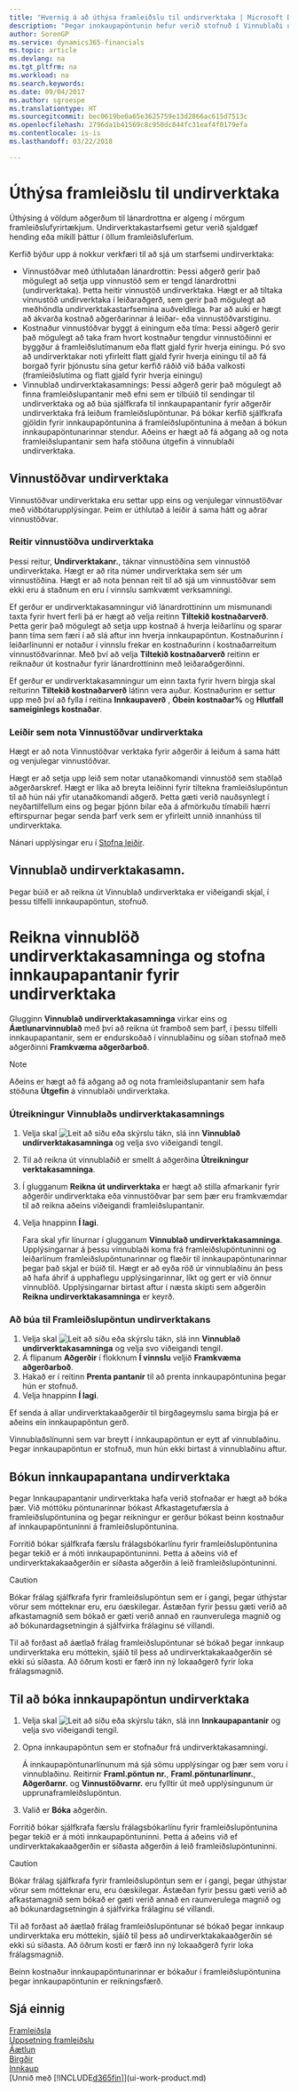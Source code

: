 ```yaml
---
title: "Hvernig á að úthýsa framleiðslu til undirverktaka | Microsoft Docs"
description: "Þegar innkaupapöntunin hefur verið stofnuð í Vinnublaði undirverktaka er hægt að bóka hana."
author: SorenGP
ms.service: dynamics365-financials
ms.topic: article
ms.devlang: na
ms.tgt_pltfrm: na
ms.workload: na
ms.search.keywords: 
ms.date: 09/04/2017
ms.author: sgroespe
ms.translationtype: HT
ms.sourcegitcommit: bec0619be0a65e3625759e13d2866ac615d7513c
ms.openlocfilehash: 2796da1b41569c8c950dc844fc31eaf4f0179efa
ms.contentlocale: is-is
ms.lasthandoff: 03/22/2018

---
```

# <a name="subcontract-manufacturing"></a>Úthýsa framleiðslu til undirverktaka
Úthýsing á völdum aðgerðum til lánardrottna er algeng í mörgum framleiðslufyrirtækjum. Undirverktakastarfsemi getur verið sjaldgæf hending eða mikill þáttur í öllum framleiðsluferlum.

Kerfið býður upp á nokkur verkfæri til að sjá um starfsemi undirverktaka:  

- Vinnustöðvar með úthlutaðan lánardrottin: Þessi aðgerð gerir það mögulegt að setja upp vinnustöð sem er tengd lánardrottni (undirverktaka). Þetta heitir vinnustöð undirverktaka. Hægt er að tiltaka vinnustöð undirverktaka í leiðaraðgerð, sem gerir það mögulegt að meðhöndla undirverktakastarfsemina auðveldlega. Þar að auki er hægt að ákvarða kostnað aðgerðarinnar á leiðar- eða vinnustöðvarstiginu.  
- Kostnaður vinnustöðvar byggt á einingum eða tíma: Þessi aðgerð gerir það mögulegt að taka fram hvort kostnaður tengdur vinnustöðinni er byggður á framleiðslutímanum eða flatt gjald fyrir hverja einingu. Þó svo að undirverktakar noti yfirleitt flatt gjald fyrir hverja einingu til að fá borgað fyrir þjónustu sína getur kerfið ráðið við báða valkosti (framleiðslutíma og flatt gjald fyrir hverja einingu)  
- Vinnublað undirverktakasamnings: Þessi aðgerð gerir það mögulegt að finna framleiðslupantanir með efni sem er tilbúið til sendingar til undirverktaka og að búa sjálfkrafa til innkaupapantanir fyrir aðgerðir undirverktaka frá leiðum framleiðslupöntunar. Þá bókar kerfið sjálfkrafa gjöldin fyrir innkaupapöntunina á framleiðslupöntunina á meðan á bókun innkaupapöntunarinnar stendur. Aðeins er hægt að fá aðgang að og nota framleiðslupantanir sem hafa stöðuna útgefin á vinnublaði undirverktaka.  

## <a name="subcontract-work-centers"></a>Vinnustöðvar undirverktaka  
Vinnustöðvar undirverktaka eru  settar upp eins og venjulegar vinnustöðvar með viðbótarupplýsingar. Þeim er úthlutað á leiðir á sama hátt og aðrar vinnustöðvar.  

### <a name="subcontract-work-center-fields"></a>Reitir vinnustöðva undirverktaka  
Þessi reitur,  **Undirverktakanr.**, táknar vinnustöðina sem vinnustöð undirverktaka. Hægt er að rita númer undirverktaka sem sér um vinnustöðina. Hægt er að nota þennan reit til að sjá um vinnustöðvar sem ekki eru á staðnum en eru í vinnslu samkvæmt verksamningi.  

Ef gerður er undirverktakasamningur við lánardrottininn um mismunandi taxta fyrir hvert ferli þá er hægt að velja reitinn **Tiltekið kostnaðarverð**. Þetta gerir það mögulegt að setja upp kostnað á hverja leiðarlínu og sparar þann tíma sem færi í að slá aftur inn hverja innkaupapöntun. Kostnaðurinn í leiðarlínunni er notaður í vinnslu frekar en kostnaðurinn í kostnaðarreitum vinnustöðvarinnar. Með því að velja **Tiltekið kostnaðarverð** reitinn er reiknaður út kostnaður fyrir lánardrottininn með leiðaraðgerðinni.  

Ef gerður er undirverktakasamningur um einn taxta fyrir hvern birgja skal reiturinn **Tiltekið kostnaðarverð** látinn vera auður. Kostnaðurinn er settur upp með því að fylla í reitina **Innkaupaverð** , **Óbein kostnaðar%** og **Hlutfall sameiginlegs kostnaðar**.  

### <a name="routings-that-use-subcontract-work-centers"></a>Leiðir sem nota Vinnustöðvar undirverktaka  
Hægt er að nota Vinnustöðvar verktaka fyrir aðgerðir á leiðum á  sama hátt og venjulegar vinnustöðvar.  

Hægt er að setja upp leið sem notar utanaðkomandi vinnustöð sem staðlað aðgerðarskref. Hægt er líka að breyta leiðinni fyrir tiltekna framleiðslupöntun til að hún nái yfir utanaðkomandi aðgerð. Þetta gæti verið nauðsynlegt í neyðartilfellum eins og þegar þjónn bilar eða á afmörkuðu tímabili hærri eftirspurnar þegar senda þarf verk sem er yfirleitt unnið innanhúss til undirverktaka.  

Nánari upplýsingar eru í [Stofna leiðir](production-how-to-create-routings.md).  

## <a name="subcontracting-worksheet"></a>Vinnublað undirverktakasamn.  
Þegar búið er að reikna út Vinnublað undirverktaka er viðeigandi skjal, í þessu tilfelli innkaupapöntun, stofnuð.  

# <a name="calculate-subcontracting-worksheets-and-create-subcontract-purchase-orders"></a>Reikna vinnublöð undirverktakasamninga og stofna innkaupapantanir fyrir undirverktaka
Glugginn **Vinnublað undirverktakasamninga** virkar eins og **Áætlunarvinnublað** með því að reikna út framboð sem þarf, í þessu tilfelli innkaupapantanir, sem er endurskoðað í vinnublaðinu og síðan stofnað með aðgerðinni **Framkvæma aðgerðarboð**.  

> [!NOTE]  
>  Aðeins er hægt að fá aðgang að og nota framleiðslupantanir sem hafa stöðuna **Útgefin** á vinnublaði undirverktaka.  

### <a name="to-calculate-the-subcontracting-worksheet"></a>Útreikningur Vinnublaðs undirverktakasamnings  
1.  Velja skal ![Leit að síðu eða skýrslu](media/ui-search/search_small.png "Leit að síðu eða skýrslu táknið") tákn, slá inn **Vinnublað undirverktakasamninga** og velja svo viðeigandi tengil.  
2.  Til að reikna út vinnublaðið er smellt á aðgerðina **Útreikningur verktakasamninga**.  
3.  Í glugganum **Reikna út undirverktaka** er hægt að stilla afmarkanir fyrir aðgerðir undirverktaka eða vinnustöðvar þar sem þær eru framkvæmdar til að reikna aðeins viðeigandi framleiðslupantanir.  
4.  Velja hnappinn **Í lagi**.  

    Fara skal yfir línurnar í glugganum **Vinnublað undirverktakasamninga**. Upplýsingarnar á þessu vinnublaði koma frá framleiðslupöntuninni og leiðarlínum framleiðslupöntunarinnar og flæðir til innkaupapöntunarinnar þegar það skjal er búið til. Hægt er að eyða röð úr vinnublaðinu án þess að hafa áhrif á upphaflegu upplýsingarinnar, líkt og gert er við önnur vinnublöð. Upplýsingarnar birtast aftur í næsta skipti sem aðgerðin **Reikna undirverktakasamninga** er keyrð.  

### <a name="to-create-the-subcontract-purchase-order"></a>Að búa til Framleiðslupöntun undirverktakans  
1.  Velja skal ![Leit að síðu eða skýrslu](media/ui-search/search_small.png "Leit að síðu eða skýrslu táknið") tákn, slá inn **Vinnublað undirverktakasamninga** og velja svo viðeigandi tengil.  
2.  Á flipanum **Aðgerðir** í flokknum **Í vinnslu** veljið **Framkvæma aðgerðarboð**.  
3.  Hakað er í reitinn **Prenta pantanir** til að prenta innkaupapöntunina þegar hún er stofnuð.  
4.  Velja hnappinn **Í lagi**.  

Ef senda á allar undirverktakaaðgerðir til birgðageymslu sama birgja þá er aðeins ein innkaupapöntun gerð.  

Vinnublaðslínunni sem var breytt í innkaupapöntun er eytt af vinnublaðinu. Þegar innkaupapöntun er stofnuð, mun hún ekki birtast á vinnublaðinu aftur.  

## <a name="posting-subcontract-purchase-orders"></a>Bókun innkaupapantana undirverktaka  
Þegar Innkaupapantanir undirverktaka hafa verið stofnaðar er hægt að bóka þær. Við móttöku pöntunarinnar bókast Afkastagetufærsla á framleiðslupöntunina og þegar reikningur er gerður bókast beinn kostnaður af innkaupapöntuninni á framleiðslupöntunina.  

Forritið bókar sjálfkrafa færslu frálagsbókarlínu fyrir framleiðslupöntunina þegar tekið er á móti innkaupapöntuninni. Þetta á aðeins við ef undirverktakakaaðgerðin er síðasta aðgerðin á leið framleiðslupöntuninni.  

> [!CAUTION]  
>  Bókar frálag sjálfkrafa fyrir framleiðslupöntun sem er í gangi, þegar úthýstar vörur sem mótteknar eru, eru óæskilegar. Ástæðan fyrir þessu gæti verið að afkastamagnið sem bókað er gæti verið annað en raunverulega magnið og að bókunardagsetningin á sjálfvirka frálaginu sé villandi.  
>   
>  Til að forðast að áætlað frálag framleiðslupöntunar sé bókað þegar innkaup undirverktaka eru móttekin, sjáið til þess að undirverktakakaaðgerðin sé ekki sú síðasta. Að öðrum kosti er færð inn ný lokaaðgerð fyrir loka frálagsmagnið.

## <a name="to-post-a-subcontract-purchase-order"></a>Til að bóka innkaupapöntun undirverktaka  
1.  Velja skal ![Leit að síðu eða skýrslu](media/ui-search/search_small.png "Leit að síðu eða skýrslu táknið") tákn, slá inn **Innkaupapantanir** og velja svo viðeigandi tengil.  
2.  Opna innkaupapöntun sem er stofnaður frá undirverktakasamningi.  

    Á innkaupapöntunarlínunum má sjá sömu upplýsingar og þær sem voru í vinnublaðinu. Reitirnir **Framl.pöntun nr.**, **Framl.pöntunarlínunr.**, **Aðgerðarnr.** og **Vinnustöðvarnr.** eru fylltir út með upplýsingunum úr upprunaframleiðslupöntun.  

3.  Valið er **Bóka** aðgerðin.  

Forritið bókar sjálfkrafa færslu frálagsbókarlínu fyrir framleiðslupöntunina þegar tekið er á móti innkaupapöntuninni. Þetta á aðeins við ef undirverktakakaaðgerðin er síðasta aðgerðin á leið framleiðslupöntuninni.  

> [!CAUTION]  
>  Bókar frálag sjálfkrafa fyrir framleiðslupöntun sem er í gangi, þegar úthýstar vörur sem mótteknar eru, eru óæskilegar. Ástæðan fyrir þessu gæti verið að afkastamagnið sem bókað er gæti verið annað en raunverulega magnið og að bókunardagsetningin á sjálfvirka frálaginu sé villandi.  
>   
>  Til að forðast að áætlað frálag framleiðslupöntunar sé bókað þegar innkaup undirverktaka eru móttekin, sjáið til þess að undirverktakakaaðgerðin sé ekki sú síðasta. Að öðrum kosti er færð inn ný lokaaðgerð fyrir loka frálagsmagnið.  

Beinn kostnaður innkaupapöntunarinnar er bókaður í framleiðslupöntunina þegar innkaupapöntunin er reikningsfærð.  

## <a name="see-also"></a>Sjá einnig  
[Framleiðsla](production-manage-manufacturing.md)    
[Uppsetning framleiðslu](production-configure-production-processes.md)  
[Áætlun](production-planning.md)      
[Birgðir](inventory-manage-inventory.md)  
[Innkaup](purchasing-manage-purchasing.md)  
[Unnið með [!INCLUDE[d365fin](includes/d365fin_md.md)]](ui-work-product.md)

